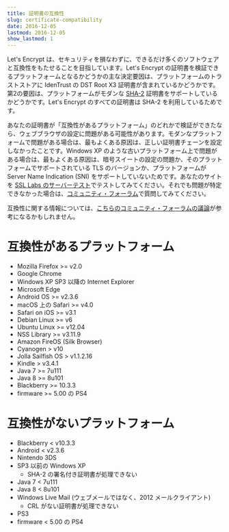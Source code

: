 ```yaml
---
title: 証明書の互換性
slug: certificate-compatibility
date: 2016-12-05
lastmod: 2016-12-05
show_lastmod: 1
---
```



Let's Encrypt は、セキュリティを損なわずに、できるだけ多くのソフトウェアと互換性をもたせることを目指しています。Let's Encrypt の証明書を検証できるプラットフォームとなるかどうかの主な決定要因は、プラットフォームのトラストストアに IdenTrust の DST Root X3 証明書が含まれているかどうかです。第2の要因は、プラットフォームがモダンな [SHA-2](https://konklone.com/post/why-google-is-hurrying-the-web-to-kill-sha-1) 証明書をサポートしているかどうかです。Let's Encrypt のすべての証明書は SHA-2 を利用しているためです。

あなたの証明書が「互換性があるプラットフォーム」のどれかで検証ができたなら、ウェブブラウザの設定に問題がある可能性があります。モダンなプラットフォームで問題がある場合は、最もよくある原因は、正しい証明書チェーンを設定しなかったことです。Windows XP のような古いプラットフォーム上で問題がある場合は、最もよくある原因は、暗号スイートの設定の問題か、そのプラットフォームでサポートされている TLS のバージョンか、プラットフォームが Server Name Indication (SNI) をサポートしていないためです。あなたのサイトを [SSL Labs のサーバーテスト](https://www.ssllabs.com/ssltest/)でテストしてみてください。それでも問題が特定できなかった場合は、[コミュニティ・フォーラム](https://community.letsencrypt.org/)で質問してみてください。

互換性に関する情報については、[こちらのコミュニティ・フォーラムの議論](https://community.letsencrypt.org/t/which-browsers-and-operating-systems-support-lets-encrypt/)が参考になるかもしれません。

# 互換性があるプラットフォーム

* Mozilla Firefox >= v2.0
* Google Chrome
* Windows XP SP3 以降の Internet Explorer
* Microsoft Edge
* Android OS >= v2.3.6
* macOS 上の Safari >= v4.0
* Safari on iOS >= v3.1
* Debian Linux >= v6
* Ubuntu Linux >= v12.04
* NSS Library >= v3.11.9
* Amazon FireOS (Silk Browser)
* Cyanogen > v10
* Jolla Sailfish OS > v1.1.2.16
* Kindle > v3.4.1
* Java 7 >= 7u111
* Java 8 >= 8u101
* Blackberry >= 10.3.3
* firmware >= 5.00 の PS4

# 互換性がないプラットフォーム

* Blackberry < v10.3.3
* Android < v2.3.6
* Nintendo 3DS
* SP3 以前の Windows XP
  * SHA-2 の署名付き証明書が処理できない
* Java 7 < 7u111
* Java 8 < 8u101
* Windows Live Mail (ウェブメールではなく、2012 メールクライアント)
  * CRL がない証明書が処理できない
* PS3
* firmware < 5.00 の PS4
